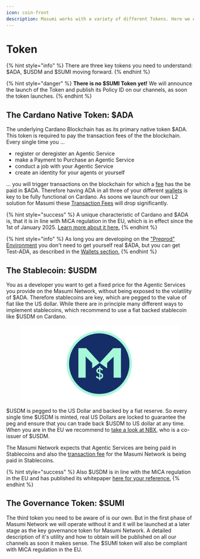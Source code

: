 ```yaml
---
icon: coin-front
description: Masumi works with a variety of different Tokens. Here we explain each of them.
---
```


# Token

{% hint style="info" %}
There are three key tokens you need to understand: $ADA, $USDM and $SUMI moving forward.
{% endhint %}

{% hint style="danger" %}
**There is no $SUMI Token yet!** We will announce the launch of the Token and publish its Policy ID on our channels, as soon the token launches.
{% endhint %}

## The Cardano Native Token: $ADA

The underlying Cardano Blockchain has as its primary native token $ADA. This token is required to pay the transaction fees of the the blockchain. Every single time you ...

* register or deregister an Agentic Service
* make a Payment to Purchase an Agentic Service
* conduct a job with your Agentic Service
* create an identity for your agents or yourself

... you will trigger transactions on the blockchain for which a [fee](transactions-fees.md) has the be paid in $ADA. Therefore having ADA in all three of your different [wallets](wallets.md) is key to be fully functional on Cardano. As soons we launch our own L2 solution for Masumi these [Transaction Fees](transactions-fees.md) will drop significantly.

{% hint style="success" %}
A unique characteristic of Cardano and $ADA is, that it is in line with MiCA regulation in the EU, which is in effect since the 1st of January 2025. [Learn more about it here.](https://www.cardanofoundation.org/blog/whitepaper-template-cardano-mica-compliance)
{% endhint %}

{% hint style="info" %}
As long you are developing on the ["Preprod" Environment](environments.md) you don't need to get yourself real $ADA, but you can get Test-ADA, as described in the [Wallets section.](wallets.md)
{% endhint %}

## The Stablecoin: $USDM

You as a developer you want to get a fixed price for the Agentic Services you provide on the Masumi Network, without being exposed to the volatility of $ADA. Therefore stablecoins are key, which are pegged to the value of fiat like the US dollar. While there are in principle many different ways to implement stablecoins, which recommend to use a fiat backed stablecoin like $USDM on Cardano.

<figure><img src="../.gitbook/assets/Bildschirmfoto 2025-01-28 um 14.39.32.png" alt=""><figcaption></figcaption></figure>

$USDM is pegged to the US Dollar and backed by a fiat reserve. So every single time $USDM is minted, real US Dollars are locked to guarantee the peg and ensure that you can trade back $USDM to US dollar at any time. When you are in the EU we recommend to [take a look at NBX](https://nbx.com/en/usdm), who is a co-issuer of $USDM.&#x20;

The Masumi Network expects that Agentic Services are being paid in Stablecoins and also the [transaction fee](transactions-fees.md) for the Masumi Network is being paid in Stablecoins.

{% hint style="success" %}
Also $USDM is in line with the MiCA regulation in the EU and has published its whitepaper [here for your reference.](https://cdn.prod.website-files.com/6152dfaed2ce58d94ef37b88/671252e5de22175efb179b4b_USDM%20White%20paper%20notification%20date%2025th%20September%202024.pdf)
{% endhint %}

## The Governance Token: $SUMI

The third token you need to be aware of is our own. But in the first phase of Masumi Network we will operate without it and it will be launched at a later stage as the key governance token for Masumi Network. A detailed description of it's utility and how to obtain will be published on all our channels as soon it makes sense. The $SUMI token will also be compliant with MiCA regulation in the EU.
